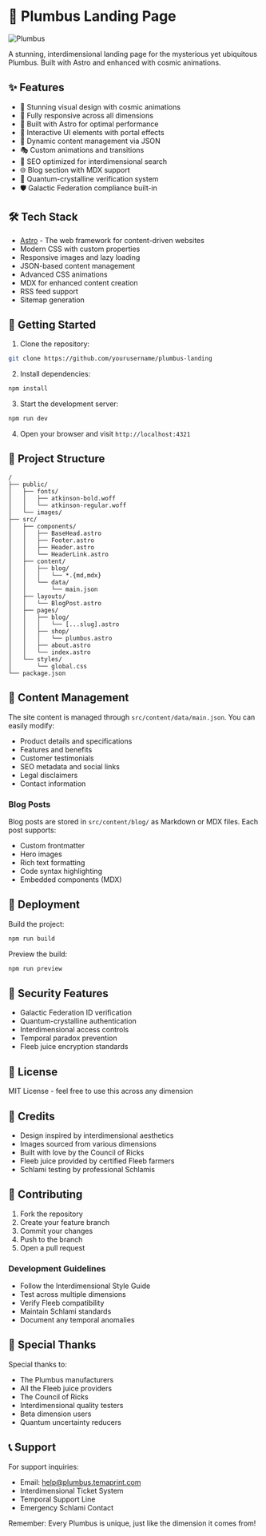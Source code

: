 # 🌌 Plumbus Landing Page

![Plumbus](https://cs8.pikabu.ru/post_img/big/2016/04/27/6/1461748084167073788.jpg)

A stunning, interdimensional landing page for the mysterious yet ubiquitous Plumbus. Built with Astro and enhanced with cosmic animations.

## ✨ Features

- 🎨 Stunning visual design with cosmic animations
- 📱 Fully responsive across all dimensions
- 🚀 Built with Astro for optimal performance
- 🌈 Interactive UI elements with portal effects
- 🔄 Dynamic content management via JSON
- 🎭 Custom animations and transitions
- 🌟 SEO optimized for interdimensional search
- 🌐 Blog section with MDX support
- 🎯 Quantum-crystalline verification system
- 🛡️ Galactic Federation compliance built-in

## 🛠 Tech Stack

- [Astro](https://astro.build) - The web framework for content-driven websites
- Modern CSS with custom properties
- Responsive images and lazy loading
- JSON-based content management
- Advanced CSS animations
- MDX for enhanced content creation
- RSS feed support
- Sitemap generation

## 🚀 Getting Started

1. Clone the repository:
```bash
git clone https://github.com/yourusername/plumbus-landing
```

2. Install dependencies:
```bash
npm install
```

3. Start the development server:
```bash
npm run dev
```

4. Open your browser and visit `http://localhost:4321`

## 📁 Project Structure

```
/
├── public/
│   ├── fonts/
│   │   ├── atkinson-bold.woff
│   │   └── atkinson-regular.woff
│   └── images/
├── src/
│   ├── components/
│   │   ├── BaseHead.astro
│   │   ├── Footer.astro
│   │   ├── Header.astro
│   │   └── HeaderLink.astro
│   ├── content/
│   │   ├── blog/
│   │   │   └── *.{md,mdx}
│   │   └── data/
│   │       └── main.json
│   ├── layouts/
│   │   └── BlogPost.astro
│   ├── pages/
│   │   ├── blog/
│   │   │   └── [...slug].astro
│   │   ├── shop/
│   │   │   └── plumbus.astro
│   │   ├── about.astro
│   │   └── index.astro
│   └── styles/
│       └── global.css
└── package.json
```

## 🎨 Content Management

The site content is managed through `src/content/data/main.json`. You can easily modify:

- Product details and specifications
- Features and benefits
- Customer testimonials
- SEO metadata and social links
- Legal disclaimers
- Contact information

### Blog Posts

Blog posts are stored in `src/content/blog/` as Markdown or MDX files. Each post supports:

- Custom frontmatter
- Hero images
- Rich text formatting
- Code syntax highlighting
- Embedded components (MDX)

## 🚀 Deployment

Build the project:

```bash
npm run build
```

Preview the build:

```bash
npm run preview
```

## 🔐 Security Features

- Galactic Federation ID verification
- Quantum-crystalline authentication
- Interdimensional access controls
- Temporal paradox prevention
- Fleeb juice encryption standards

## 📝 License

MIT License - feel free to use this across any dimension

## 🌟 Credits

- Design inspired by interdimensional aesthetics
- Images sourced from various dimensions
- Built with love by the Council of Ricks
- Fleeb juice provided by certified Fleeb farmers
- Schlami testing by professional Schlamis

## 🤝 Contributing

1. Fork the repository
2. Create your feature branch
3. Commit your changes
4. Push to the branch
5. Open a pull request

### Development Guidelines

- Follow the Interdimensional Style Guide
- Test across multiple dimensions
- Verify Fleeb compatibility
- Maintain Schlami standards
- Document any temporal anomalies

## 💫 Special Thanks

Special thanks to:
- The Plumbus manufacturers
- All the Fleeb juice providers
- The Council of Ricks
- Interdimensional quality testers
- Beta dimension users
- Quantum uncertainty reducers

## 📞 Support

For support inquiries:
- Email: help@plumbus.temaprint.com
- Interdimensional Ticket System
- Temporal Support Line
- Emergency Schlami Contact

Remember: Every Plumbus is unique, just like the dimension it comes from!